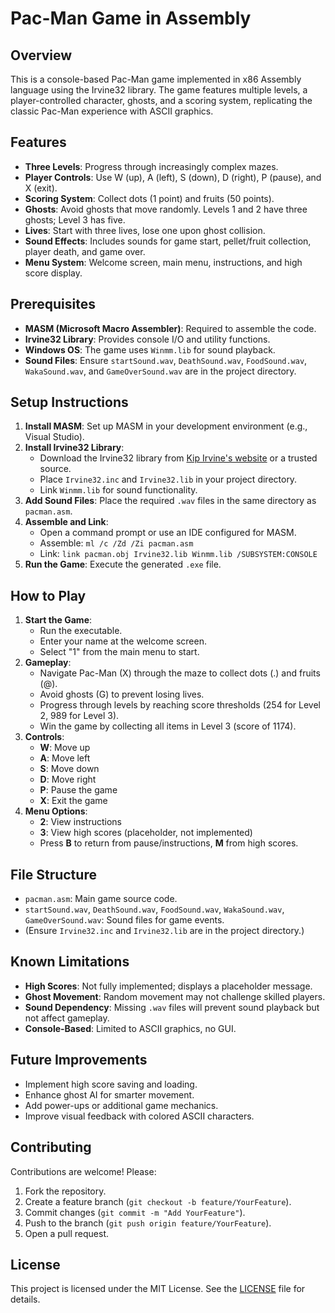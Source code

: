 # Pac-Man Game in Assembly

## Overview
This is a console-based Pac-Man game implemented in x86 Assembly language using the Irvine32 library. The game features multiple levels, a player-controlled character, ghosts, and a scoring system, replicating the classic Pac-Man experience with ASCII graphics.

## Features
- **Three Levels**: Progress through increasingly complex mazes.
- **Player Controls**: Use W (up), A (left), S (down), D (right), P (pause), and X (exit).
- **Scoring System**: Collect dots (1 point) and fruits (50 points).
- **Ghosts**: Avoid ghosts that move randomly. Levels 1 and 2 have three ghosts; Level 3 has five.
- **Lives**: Start with three lives, lose one upon ghost collision.
- **Sound Effects**: Includes sounds for game start, pellet/fruit collection, player death, and game over.
- **Menu System**: Welcome screen, main menu, instructions, and high score display.

## Prerequisites
- **MASM (Microsoft Macro Assembler)**: Required to assemble the code.
- **Irvine32 Library**: Provides console I/O and utility functions.
- **Windows OS**: The game uses `Winmm.lib` for sound playback.
- **Sound Files**: Ensure `startSound.wav`, `DeathSound.wav`, `FoodSound.wav`, `WakaSound.wav`, and `GameOverSound.wav` are in the project directory.

## Setup Instructions
1. **Install MASM**: Set up MASM in your development environment (e.g., Visual Studio).
2. **Install Irvine32 Library**:
   - Download the Irvine32 library from [Kip Irvine's website](http://kipirvine.com/asm/) or a trusted source.
   - Place `Irvine32.inc` and `Irvine32.lib` in your project directory.
   - Link `Winmm.lib` for sound functionality.
3. **Add Sound Files**: Place the required `.wav` files in the same directory as `pacman.asm`.
4. **Assemble and Link**:
   - Open a command prompt or use an IDE configured for MASM.
   - Assemble: `ml /c /Zd /Zi pacman.asm`
   - Link: `link pacman.obj Irvine32.lib Winmm.lib /SUBSYSTEM:CONSOLE`
5. **Run the Game**: Execute the generated `.exe` file.

## How to Play
1. **Start the Game**:
   - Run the executable.
   - Enter your name at the welcome screen.
   - Select "1" from the main menu to start.
2. **Gameplay**:
   - Navigate Pac-Man (X) through the maze to collect dots (.) and fruits (@).
   - Avoid ghosts (G) to prevent losing lives.
   - Progress through levels by reaching score thresholds (254 for Level 2, 989 for Level 3).
   - Win the game by collecting all items in Level 3 (score of 1174).
3. **Controls**:
   - **W**: Move up
   - **A**: Move left
   - **S**: Move down
   - **D**: Move right
   - **P**: Pause the game
   - **X**: Exit the game
4. **Menu Options**:
   - **2**: View instructions
   - **3**: View high scores (placeholder, not implemented)
   - Press **B** to return from pause/instructions, **M** from high scores.

## File Structure
- `pacman.asm`: Main game source code.
- `startSound.wav`, `DeathSound.wav`, `FoodSound.wav`, `WakaSound.wav`, `GameOverSound.wav`: Sound files for game events.
- (Ensure `Irvine32.inc` and `Irvine32.lib` are in the project directory.)

## Known Limitations
- **High Scores**: Not fully implemented; displays a placeholder message.
- **Ghost Movement**: Random movement may not challenge skilled players.
- **Sound Dependency**: Missing `.wav` files will prevent sound playback but not affect gameplay.
- **Console-Based**: Limited to ASCII graphics, no GUI.

## Future Improvements
- Implement high score saving and loading.
- Enhance ghost AI for smarter movement.
- Add power-ups or additional game mechanics.
- Improve visual feedback with colored ASCII characters.

## Contributing
Contributions are welcome! Please:
1. Fork the repository.
2. Create a feature branch (`git checkout -b feature/YourFeature`).
3. Commit changes (`git commit -m "Add YourFeature"`).
4. Push to the branch (`git push origin feature/YourFeature`).
5. Open a pull request.

## License
This project is licensed under the MIT License. See the [LICENSE](LICENSE) file for details.
